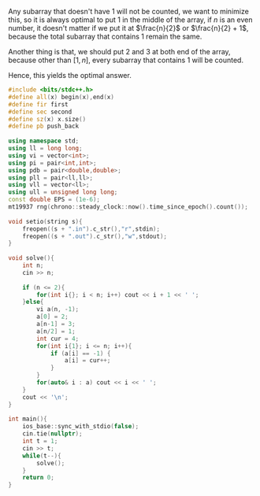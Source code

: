 Any subarray that doesn't have $1$ will not be counted, we want to minimize this, so it is always optimal to put $1$ in the middle of the array, if $n$ is an even number, it doesn't matter if we put it at $\frac{n}{2}$ or $\frac{n}{2} + 1$, because the total subarray that contains 1 remain the same.

Another thing is that, we should put $2$ and $3$ at both end of the array, because other than $[1,n]$, every subarray that contains $1$ will be counted.

Hence, this yields the optimal answer.

```cpp
#include <bits/stdc++.h>
#define all(x) begin(x),end(x)
#define fir first
#define sec second
#define sz(x) x.size()
#define pb push_back
 
using namespace std;
using ll = long long;
using vi = vector<int>;
using pi = pair<int,int>;
using pdb = pair<double,double>;
using pll = pair<ll,ll>;
using vll = vector<ll>;
using ull = unsigned long long;
const double EPS = (1e-6);
mt19937 rng(chrono::steady_clock::now().time_since_epoch().count());
 
void setio(string s){
    freopen((s + ".in").c_str(),"r",stdin);
    freopen((s + ".out").c_str(),"w",stdout);
}
 
void solve(){
    int n;
    cin >> n;
 
    if (n <= 2){
        for(int i{}; i < n; i++) cout << i + 1 << ' '; 
    }else{
        vi a(n, -1);
        a[0] = 2;
        a[n-1] = 3;
        a[n/2] = 1;
        int cur = 4;
        for(int i{1}; i <= n; i++){
            if (a[i] == -1) {
                a[i] = cur++;
            }
        }
        for(auto& i : a) cout << i << ' ';
    }
    cout << '\n';
}
 
int main(){
    ios_base::sync_with_stdio(false);
    cin.tie(nullptr);
    int t = 1;
    cin >> t;
    while(t--){
        solve();
    }
    return 0;
}
```